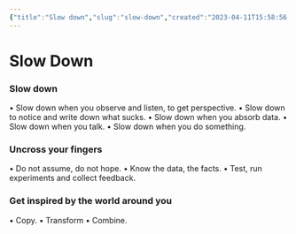 ```yaml
---
{"title":"Slow down","slug":"slow-down","created":"2023-04-11T15:58:56.000Z","updated":"2025-04-18T15:53:21.399+02:00","dg-publish":true,"dg-list-home":true,"project":["[[noobthink.com]]"],"tags":["article"],"excerpt":"Often, the faster you try to go, the slower you get. Try the opposite: slow down.","permalink":"/notes/slow-down/","dgPassFrontmatter":true}
---
```


# Slow Down
### Slow down

• Slow down when you observe and listen, to get perspective.
• Slow down to notice and write down what sucks.
• Slow down when you absorb data.
• Slow down when you talk.
• Slow down when you do something.

### Uncross your fingers

• Do not assume, do not hope.
• Know the data, the facts.
• Test, run experiments and collect feedback.

### Get inspired by the world around you

• Copy.
• Transform
• Combine.
